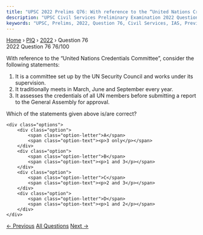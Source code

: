 ```yaml
---
title: "UPSC 2022 Prelims Q76: With reference to the “United Nations Credentials Committee”..."
description: "UPSC Civil Services Preliminary Examination 2022 Question 76 with options and answer"
keywords: "UPSC, Prelims, 2022, Question 76, Civil Services, IAS, Previous Year Questions"
---
```


<nav class="breadcrumb">
    <a href="../../">Home</a>
    <span>›</span>
    <a href="../">PIQ</a>
    <span>›</span>
    <a href="./">2022</a>
    <span>›</span>
    <span>Question 76</span>
</nav>

<div class="question-header">
    <div class="question-meta">
        <span class="year-badge">2022</span>
        <span class="question-number">Question 76</span>
        <span class="progress">76/100</span>
    </div>
    <div class="progress-bar">
        <div class="progress-fill" style="width: 76.0%"></div>
    </div>
</div>

<div class="question-content">
    <div class="question-text">
        <p>With reference to the “United Nations Credentials Committee”, consider the<br />
following statements:</p>
<ol>
<li>It is a committee set up by the UN Security Council and works under its supervision.</li>
<li>It traditionally meets in March, June and September every year.</li>
<li>It assesses the credentials of all UN members before submitting a report to the General Assembly for approval.</li>
</ol>
<p>Which of the statements given above is/are correct?</p>
    </div>
    
    <div class="options">
        <div class="option">
            <span class="option-letter">A</span>
            <span class="option-text"><p>3 only</p></span>
        </div>
        <div class="option">
            <span class="option-letter">B</span>
            <span class="option-text"><p>1 and 3</p></span>
        </div>
        <div class="option">
            <span class="option-letter">C</span>
            <span class="option-text"><p>2 and 3</p></span>
        </div>
        <div class="option">
            <span class="option-letter">D</span>
            <span class="option-text"><p>1 and 2</p></span>
        </div>
    </div>
</div>

<div class="question-nav">
    <a href="../q075-which-one-of-the-following-has-been-constituted-un/" class="nav-btn prev">← Previous</a>
    <a href="../" class="nav-btn center">All Questions</a>
    <a href="../q077-which-one-of-the-following-statements-best-describ/" class="nav-btn next">Next →</a>
</div>
